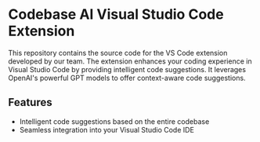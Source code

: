 # Codebase AI Visual Studio Code Extension

This repository contains the source code for the VS Code extension developed by our team. The extension enhances your coding experience in Visual Studio Code by providing intelligent code suggestions. It leverages OpenAI's powerful GPT models to offer context-aware code suggestions.

## Features

- Intelligent code suggestions based on the entire codebase
- Seamless integration into your Visual Studio Code IDE
